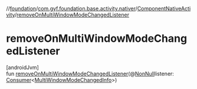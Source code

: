 //[foundation](../../../index.md)/[com.gyf.foundation.base.activity.nativer](../index.md)/[ComponentNativeActivity](index.md)/[removeOnMultiWindowModeChangedListener](remove-on-multi-window-mode-changed-listener.md)

# removeOnMultiWindowModeChangedListener

[androidJvm]\
fun [removeOnMultiWindowModeChangedListener](remove-on-multi-window-mode-changed-listener.md)(@[NonNull](https://developer.android.com/reference/kotlin/androidx/annotation/NonNull.html)listener: [Consumer](https://developer.android.com/reference/kotlin/androidx/core/util/Consumer.html)&lt;[MultiWindowModeChangedInfo](https://developer.android.com/reference/kotlin/androidx/core/app/MultiWindowModeChangedInfo.html)&gt;)